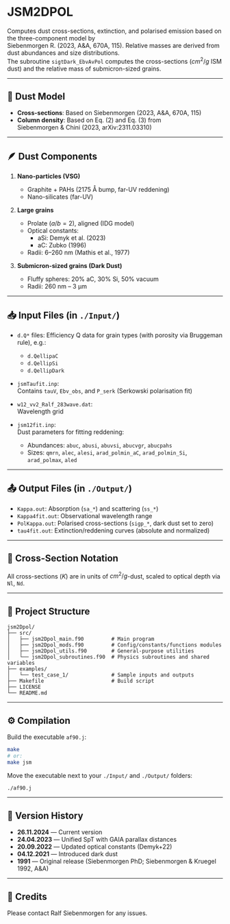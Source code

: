 # JSM2DPOL

Computes dust cross-sections, extinction, and polarised emission based on the three-component model by  
Siebenmorgen R. (2023, A&A, 670A, 115). Relative masses are derived from dust abundances and size distributions.  
The subroutine `sigtDark_EbvAvPol` computes the cross-sections ($cm^2/g$ ISM dust) and the relative mass of submicron-sized grains.

---

## 🌌 Dust Model

- **Cross-sections**: Based on Siebenmorgen (2023, A&A, 670A, 115)  
- **Column density**: Based on Eq. (2) and Eq. (3) from  
  Siebenmorgen & Chini (2023, arXiv:2311.03310)

---

## 🪶 Dust Components

1. **Nano-particles (VSG)**  
   - Graphite + PAHs (2175 Å bump, far-UV reddening)  
   - Nano-silicates (far-UV)

2. **Large grains**  
   - Prolate ($a/b = 2$), aligned (IDG model)  
   - Optical constants:  
     - aSi: Demyk et al. (2023)  
     - aC: Zubko (1996)  
   - Radii: 6–260 nm (Mathis et al., 1977)

3. **Submicron-sized grains (Dark Dust)**  
   - Fluffy spheres: 20% aC, 30% Si, 50% vacuum  
   - Radii: 260 nm – 3 µm

---

## 📥 Input Files (in `./Input/`)

- `d.Q*` files: Efficiency Q data for grain types (with porosity via Bruggeman rule), e.g.:  
  - `d.QellipaC`  
  - `d.QellipSi`  
  - `d.QellipDark`

- `jsmTaufit.inp`:  
  Contains `tauV`, `Ebv_obs`, and `P_serk` (Serkowski polarisation fit)

- `w12_vv2_Ralf_283wave.dat`:  
  Wavelength grid

- `jsm12fit.inp`:  
  Dust parameters for fitting reddening:
  - Abundances: `abuc`, `abusi`, `abuvsi`, `abucvgr`, `abucpahs`
  - Sizes: `qmrn`, `alec`, `alesi`, `arad_polmin_aC`, `arad_polmin_Si`, `arad_polmax`, `aled`

---

## 📤 Output Files (in `./Output/`)

- `Kappa.out`: Absorption (`sa_*`) and scattering (`ss_*`)  
- `Kappa4fit.out`: Observational wavelength range  
- `PolKappa.out`: Polarised cross-sections (`sigp_*`, dark dust set to zero)  
- `tau4fit.out`: Extinction/reddening curves (absolute and normalized)

---

## 📐 Cross-Section Notation

All cross-sections ($K$) are in units of $cm^2/g$-dust, scaled to optical depth via `Nl`, `Nd`.

---

## 📁 Project Structure

    jsm2Dpol/
    ├── src/
    │   ├── jsm2Dpol_main.f90         # Main program
    │   ├── jsm2Dpol_mods.f90         # Config/constants/functions modules
    │   ├── jsm2Dpol_utils.f90        # General-purpose utilities
    │   └── jsm2Dpol_subroutines.f90  # Physics subroutines and shared variables
    ├── examples/
    │   └── test_case_1/              # Sample inputs and outputs
    ├── Makefile                      # Build script
    ├── LICENSE
    └── README.md   

---

## ⚙️ Compilation

Build the executable `af90.j`:

```bash
make
# or:
make jsm
```

Move the executable next to your `./Input/` and `./Output/` folders:

```bash
./af90.j
```

---

## 🧾 Version History

- **26.11.2024** — Current version  
- **24.04.2023** — Unified SpT with GAIA parallax distances  
- **20.09.2022** — Updated optical constants (Demyk+22)  
- **04.12.2021** — Introduced dark dust  
- **1991** — Original release (Siebenmorgen PhD; Siebenmorgen & Kruegel 1992, A&A)

---

## 👤 Credits

Please contact Ralf Siebenmorgen for any issues.  
